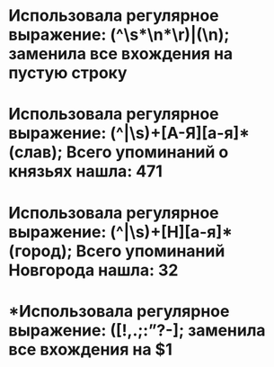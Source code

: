 # Использовала регулярное выражение: (^\s*\n*\r)|(\n); заменила все вхождения на пустую строку
# Использовала регулярное выражение: (^|\s)+[А-Я][а-я]*(слав); Всего упоминаний о князьях нашла: 471
# Использовала регулярное выражение: (^|\s)+[Н][а-я]*(город); Всего упоминаний Новгорода нашла: 32
# *Использовала регулярное выражение: ([!,.;:”?-]; заменила все вхождения на $1

